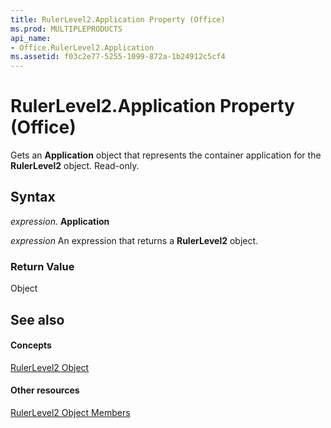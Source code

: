 ```yaml
---
title: RulerLevel2.Application Property (Office)
ms.prod: MULTIPLEPRODUCTS
api_name:
- Office.RulerLevel2.Application
ms.assetid: f03c2e77-5255-1099-872a-1b24912c5cf4
---
```



# RulerLevel2.Application Property (Office)

Gets an  **Application** object that represents the container application for the **RulerLevel2** object. Read-only.


## Syntax

 _expression_. **Application**

 _expression_ An expression that returns a **RulerLevel2** object.


### Return Value

Object


## See also


#### Concepts


[RulerLevel2 Object](rulerlevel2-object-office.md)
#### Other resources


[RulerLevel2 Object Members](rulerlevel2-members-office.md)

